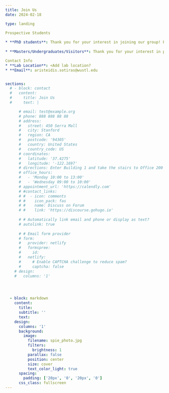 ```yaml
---
title: Join Us
date: 2024-02-18

type: landing

Prospective Students
        
* **PhD students**: Thank you for your interest in joining our group! Please directly apply to the CSE department. We will review each application and get back to you if there is a fit.
        
* **Masters/Undergraduates/Visitors**: Thank you for your interest in participating in our research. To apply for a research position, please complete this Google form. We will be in touch if there is a match.

Contact Info
* **Lab Location**: <Add lab location?
* **Email**: aristeidis.sotiras@wustl.edu


sections:
  # - block: contact
  #   content:
  #     title: Join Us
  #     text: |

      # email: test@example.org
      # phone: 888 888 88 88
      # address:
      #   street: 450 Serra Mall
      #   city: Stanford
      #   region: CA
      #   postcode: '94305'
      #   country: United States
      #   country_code: US
      # coordinates:
      #   latitude: '37.4275'
      #   longitude: '-122.1697'
      # directions: Enter Building 1 and take the stairs to Office 200 on Floor 2
      # office_hours:
      #   - 'Monday 10:00 to 13:00'
      #   - 'Wednesday 09:00 to 10:00'
      # appointment_url: 'https://calendly.com'
      # #contact_links:
      # #  - icon: comments
      # #    icon_pack: fas
      # #    name: Discuss on Forum
      # #    link: 'https://discourse.gohugo.io'
    
      # # Automatically link email and phone or display as text?
      # autolink: true
    
      # # Email form provider
      # form:
      #   provider: netlify
      #   formspree:
      #     id:
      #   netlify:
      #     # Enable CAPTCHA challenge to reduce spam?
      #     captcha: false
    # design:
    #   columns: '1'




  - block: markdown
    content:
      title:
      subtitle: ''
      text:
    design:
      columns: '1'
      background:
        image: 
          filename: spie_photo.jpg
          filters:
            brightness: 1
          parallax: false
          position: center
          size: cover
          text_color_light: true
      spacing:
        padding: ['20px', '0', '20px', '0']
      css_class: fullscreen
---
```

